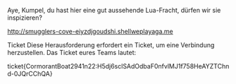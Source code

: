 Aye, Kumpel, du hast hier eine gut aussehende Lua-Fracht, dürfen wir sie inspizieren?

http://smugglers-cove-eiyzdjgoudshi.shellweplayaga.me

Ticket
Diese Herausforderung erfordert ein Ticket, um eine Verbindung herzustellen. Das Ticket eures Teams lautet:

ticket{CormorantBoat2941n22:H5dj6sclSAdOdbaF0nfvlMJ1f758HeAYZTChnd-0JQrCChQA}
